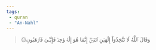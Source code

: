 ```yaml
---
tags: 
 - quran 
 - "An-Nahl"
---
```


> ۞وَقَالَ ٱللَّهُ لَا تَتَّخِذُوٓاْ إِلَٰهَيۡنِ ٱثۡنَيۡنِۖ إِنَّمَا هُوَ إِلَٰهٞ وَٰحِدٞ فَإِيَّـٰيَ فَٱرۡهَبُونِ
